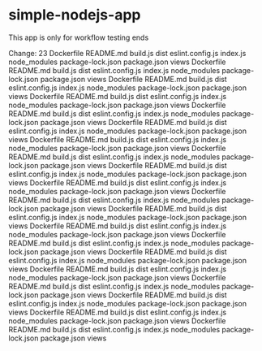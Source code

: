 # simple-nodejs-app

This app is only for workflow testing ends

Change: 23
Dockerfile README.md build.js dist eslint.config.js index.js node_modules package-lock.json package.json views
Dockerfile README.md build.js dist eslint.config.js index.js node_modules package-lock.json package.json views
Dockerfile README.md build.js dist eslint.config.js index.js node_modules package-lock.json package.json views
Dockerfile README.md build.js dist eslint.config.js index.js node_modules package-lock.json package.json views
Dockerfile README.md build.js dist eslint.config.js index.js node_modules package-lock.json package.json views
Dockerfile README.md build.js dist eslint.config.js index.js node_modules package-lock.json package.json views
Dockerfile README.md build.js dist eslint.config.js index.js node_modules package-lock.json package.json views
Dockerfile README.md build.js dist eslint.config.js index.js node_modules package-lock.json package.json views
Dockerfile README.md build.js dist eslint.config.js index.js node_modules package-lock.json package.json views
Dockerfile README.md build.js dist eslint.config.js index.js node_modules package-lock.json package.json views
Dockerfile README.md build.js dist eslint.config.js index.js node_modules package-lock.json package.json views
Dockerfile README.md build.js dist eslint.config.js index.js node_modules package-lock.json package.json views
Dockerfile README.md build.js dist eslint.config.js index.js node_modules package-lock.json package.json views
Dockerfile README.md build.js dist eslint.config.js index.js node_modules package-lock.json package.json views
Dockerfile README.md build.js dist eslint.config.js index.js node_modules package-lock.json package.json views
Dockerfile README.md build.js dist eslint.config.js index.js node_modules package-lock.json package.json views
Dockerfile README.md build.js dist eslint.config.js index.js node_modules package-lock.json package.json views
Dockerfile README.md build.js dist eslint.config.js index.js node_modules package-lock.json package.json views
Dockerfile README.md build.js dist eslint.config.js index.js node_modules package-lock.json package.json views
Dockerfile README.md build.js dist eslint.config.js index.js node_modules package-lock.json package.json views
